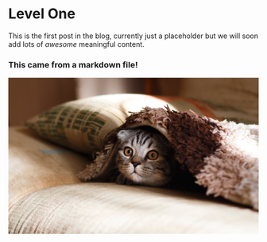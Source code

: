 # Level One

This is the first post in the blog, currently just a placeholder but we will soon add lots of _awesome_ meaningful content.

### This came from a markdown file!

![Funny Cat](./cat-1.jpg)
